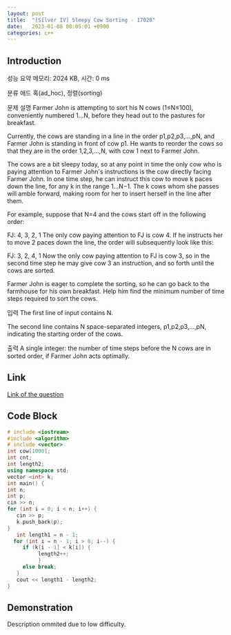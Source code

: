 ```yaml
---
layout: post
title:  "[Silver IV] Sleepy Cow Sorting - 17028"
date:   2023-01-08 00:05:01 +0900
categories: c++
---
```


## Introduction

성능 요약
메모리: 2024 KB, 시간: 0 ms

분류
애드 혹(ad_hoc), 정렬(sorting)

문제 설명
Farmer John is attempting to sort his N cows (1≤N≤100), conveniently numbered 1…N, before they head out to the pastures for breakfast.

Currently, the cows are standing in a line in the order p1,p2,p3,…,pN, and Farmer John is standing in front of cow p1. He wants to reorder the cows so that they are in the order 1,2,3,…,N, with cow 1 next to Farmer John.

The cows are a bit sleepy today, so at any point in time the only cow who is paying attention to Farmer John's instructions is the cow directly facing Farmer John. In one time step, he can instruct this cow to move k paces down the line, for any k in the range 1…N−1. The k cows whom she passes will amble forward, making room for her to insert herself in the line after them.

For example, suppose that N=4 and the cows start off in the following order:

FJ: 4, 3, 2, 1
The only cow paying attention to FJ is cow 4. If he instructs her to move 2 paces down the line, the order will subsequently look like this:

FJ: 3, 2, 4, 1
Now the only cow paying attention to FJ is cow 3, so in the second time step he may give cow 3 an instruction, and so forth until the cows are sorted.

Farmer John is eager to complete the sorting, so he can go back to the farmhouse for his own breakfast. Help him find the minimum number of time steps required to sort the cows.

입력
The first line of input contains N.

The second line contains N space-separated integers, p1,p2,p3,…,pN, indicating the starting order of the cows.

출력
A single integer: the number of time steps before the N cows are in sorted order, if Farmer John acts optimally.

## Link

[Link of the question](https://www.acmicpc.net/problem/17028)

## Code Block

```c++
# include <iostream>
#include <algorithm>
# include <vector>
int cow[1000];
int cnt;
int length2;
using namespace std;
vector <int> k;
int main() {
int n;
int p;
cin >> n;
for (int i = 0; i < n; i++) {
   cin >> p;
   k.push_back(p);
}
   int length1 = n - 1;
  for (int i = n - 1; i > 0; i--) {
     if (k[i - 1] < k[i]) {
          length2++;
          }
     else break;
   }
   cout << length1 - length2;
}
```

## Demonstration

Description ommited due to low difficulty.
